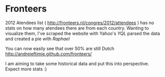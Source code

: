 Fronteers
=========

2012 Atendees list ( http://fronteers.nl/congres/2012/attendees ) has no stats
on how many atendees there are from each country. Wanting to visualize them,
I've scraped the website with Yahoo's *YQL* parsed the data and created a pie with *Raphael*

You can now easily see that over 50% are still Dutch http://andreieftimie.github.com/fronteers/

I am aiming to take some historical data and put this into perspective. Expect more stats :)
